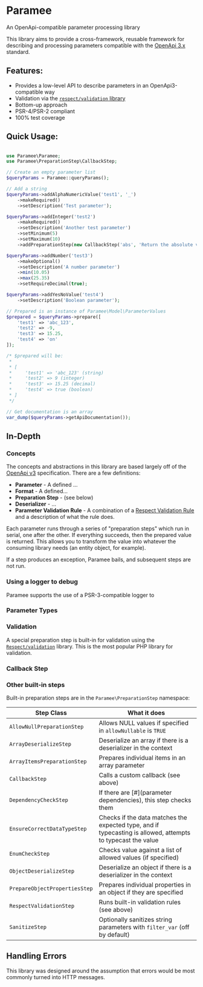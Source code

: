 # Paramee

An OpenApi-compatible parameter processing library

This library aims to provide a cross-framework, reusable framework for
describing and processing parameters compatible with the [OpenApi 3.x](https://swagger.io/specification/)
standard.

## Features:
 
 * Provides a low-level API to describe parameters in an OpenApi3-compatible way
 * Validation via the [`respect/validation` library](https://respect-validation.readthedocs.io/en/1.1/)
 * Bottom-up approach
 * PSR-4/PSR-2 compliant
 * 100% test coverage
 
## Quick Usage:

```php

use Paramee\Paramee;
use Paramee\PreparationStep\CallbackStep;

// Create an empty parameter list
$queryParams = Paramee::queryParams();

// Add a string
$queryParams->addAlphaNumericValue('test1', '_')
    ->makeRequired()
    ->setDescription('Test parameter'); 

$queryParams->addInteger('test2')
    ->makeRequired()
    ->setDescription('Another test parameter')
    ->setMinimum(5)
    ->setMaximum(10)
    ->addPreparationStep(new CallbackStep('abs', 'Return the absolute value of the item passed'));

$queryParams->addNumber('test3')
    ->makeOptional()
    ->setDescription('A number parameter')
    ->min(10.05)
    ->max(25.35)
    ->setRequireDecimal(true);

$queryParams->addYesNoValue('test4')
    ->setDescription('Boolean parameter');

// Prepared is an instance of Paramee\Model\ParameterValues
$prepared = $queryParams->prepare([
    'test1' => 'abc_123',
    'test2' => -9,
    'test3' => 15.25,
    'test4' => 'on'
]);

/* $prepared will be:
 *
 * [
 *     'test1' => 'abc_123' (string)
 *     'test2' => 9 (integer)
 *     'test3' => 15.25 (decimal)
 *     'test4' => true (boolean)
 * ]
 */

// Get documentation is an array 
var_dump($queryParams->getApiDocumentation());
```

## In-Depth

### Concepts

The concepts and abstractions in this library are based largely off of the
[OpenApi v3](https://swagger.io/specification/) specification.  There are
a few definitions:

* **Parameter** - A defined ...
* **Format** - A defined...
* **Preparation Step** - (see below)
* **Deserializer** - ...
* **Parameter Validation Rule** - A combination of a [Respect Validation Rule]((https://respect-validation.readthedocs.io/en/1.1/))
  and a description of what the rule does. 

Each parameter runs through a series of "preparation steps" which run in
serial, one after the other.  If everything succeeds, then the prepared
value is returned. This allows you to transform the value into whatever 
the consuming library needs (an entity object, for example).

If a step produces an exception, Paramee bails, and subsequent steps are
not run.

### Using a logger to debug

Paramee supports the use of a PSR-3-compatible logger to 

### Parameter Types



### Validation

A special preparation step is built-in for validation using the 
[`Respect/validation`](https://respect-validation.readthedocs.io/en/1.1/) library.
This is the most popular PHP library for validation.

### Callback Step



### Other built-in steps

Built-in preparation steps are in the `Paramee\PreparationStep` namespace:

| Step Class                         | What it does                                                      |
| ---------------------------------- | ----------------------------------------------------------------- |
| `AllowNullPreparationStep`         | Allows NULL values if specified in `allowNullable` is `TRUE`      |
| `ArrayDeserializeStep`             | Deserialize an array if there is a deserializer in the context    |
| `ArrayItemsPreparationStep`        | Prepares individual items in an array parameter                   |
| `CallbackStep`                     | Calls a custom callback (see above)                               |
| `DependencyCheckStep`              | If there are [#](parameter dependencies), this step checks them   |
| `EnsureCorrectDataTypeStep`        | Checks if the data matches the expected type, and if typecasting is allowed, attempts to typecast the value |
| `EnumCheckStep`                    | Checks value against a list of allowed values (if specified)      |
| `ObjectDeserializeStep`            | Deserialize an object if there is a deserializer in the context   |
| `PrepareObjectPropertiesStep`      | Prepares individual properties in an object if they are specified |
| `RespectValidationStep`            | Runs built-in validation rules (see above)                        |
| `SanitizeStep`                     | Optionally sanitizes string parameters with `filter_var` (off by default) |

## Handling Errors

This library was designed around the assumption that errors would be most
commonly turned into HTTP messages.
